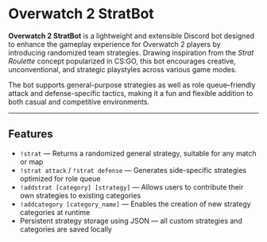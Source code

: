# Overwatch 2 StratBot

**Overwatch 2 StratBot** is a lightweight and extensible Discord bot designed to enhance the gameplay experience for Overwatch 2 players by introducing randomized team strategies. Drawing inspiration from the *Strat Roulette* concept popularized in CS:GO, this bot encourages creative, unconventional, and strategic playstyles across various game modes.

The bot supports general-purpose strategies as well as role queue–friendly attack and defense-specific tactics, making it a fun and flexible addition to both casual and competitive environments.

---

## Features

- `!strat` — Returns a randomized general strategy, suitable for any match or map
- `!strat attack` / `!strat defense` — Generates side-specific strategies optimized for role queue
- `!addstrat [category] [strategy]` — Allows users to contribute their own strategies to existing categories
- `!addcategory [category_name]` — Enables the creation of new strategy categories at runtime
- Persistent strategy storage using JSON — all custom strategies and categories are saved locally